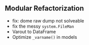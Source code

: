 ## Modular Refactorization

* fix: dome raw dump not solveable
* fix the messy `system.FileMan`
* Varout to DataFrame
* Optimize `_varname()` in models
